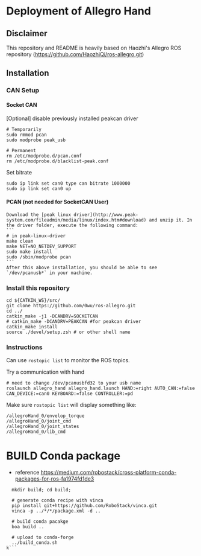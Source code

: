 # Deployment of Allegro Hand

## Disclaimer

This repository and README is heavily based on Haozhi's Allegro ROS repository (https://github.com/HaozhiQi/ros-allegro.git)

## Installation

### CAN Setup

#### Socket CAN
  [Optional] disable previously installed peakcan driver
  ```
  # Temporarily
  sudo rmmod pcan
  sudo modprobe peak_usb

  # Permanent
  rm /etc/modprobe.d/pcan.conf
  rm /etc/modprobe.d/blacklist-peak.conf
  ```

  Set bitrate
  ```
  sudo ip link set can0 type can bitrate 1000000
  sudo ip link set can0 up
  ```


#### PCAN (not needed for SocketCAN User)

    Download the [peak linux driver](http://www.peak-system.com/fileadmin/media/linux/index.htm#download) and unzip it. In the driver folder, execute the following command:
    ```
    # in peak-linux-driver
    make clean
    make NET=NO_NETDEV_SUPPORT
    sudo make install
    sudo /sbin/modprobe pcan
    ```
    After this above installation, you should be able to see `/dev/pcanusb*` in your machine.


### Install this repository

```
cd ${CATKIN_WS}/src/
git clone https://github.com/0wu/ros-allegro.git
cd ../
catkin_make -j1 -DCANDRV=SOCKETCAN
# catkin_make -DCANDRV=PEAKCAN #for peakcan driver
catkin_make install
source ./devel/setup.zsh # or other shell name
```

### Instructions

Can use `rostopic list` to monitor the ROS topics.

Try a communication with hand
```
# need to change /dev/pcanusbfd32 to your usb name
roslaunch allegro_hand allegro_hand.launch HAND:=right AUTO_CAN:=false CAN_DEVICE:=can0 KEYBOARD:=false CONTROLLER:=pd
```

Make sure `rostopic list` will display something like:
```shell
/allegroHand_0/envelop_torque
/allegroHand_0/joint_cmd
/allegroHand_0/joint_states
/allegroHand_0/lib_cmd
```

# BUILD Conda package
* reference https://medium.com/robostack/cross-platform-conda-packages-for-ros-fa1974fd1de3

```
  mkdir build; cd build;

  # generate conda recipe with vinca
  pip install git+https://github.com/RoboStack/vinca.git
  vinca -p ../*/*/package.xml -d ..

  # build conda pacakge
  boa build ..

  # upload to conda-forge
  ../build_conda.sh
k```

